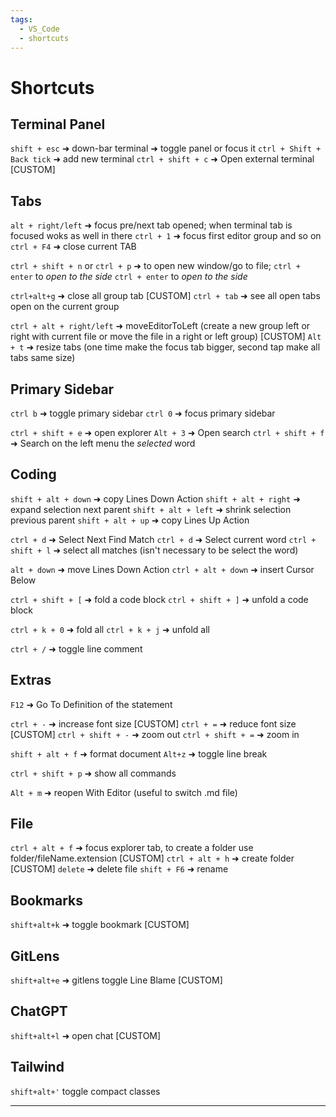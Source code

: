```yaml
---
tags:
  - VS_Code
  - shortcuts
---
```


# Shortcuts

## Terminal Panel

`shift + esc` ➜ down-bar terminal ➜ toggle panel or focus it
`ctrl + Shift + Back tick` ➜ add new terminal
`ctrl + shift + c` ➜ Open external terminal [CUSTOM]

## Tabs

`alt + right/left` ➜ focus pre/next tab opened; when terminal tab is focused woks as well in there
`ctrl + 1` ➜ focus first editor group and so on
`ctrl + F4` ➜ close current TAB

`ctrl + shift + n` or `ctrl + p` ➜ to open new window/go to file; `ctrl + enter` to _open to the side_
`ctrl + enter` to _open to the side_

`ctrl+alt+g` ➜ close all group tab [CUSTOM]
`ctrl + tab` ➜ see all open tabs open on the current group

`ctrl + alt + right/left` ➜ moveEditorToLeft (create a new group left or right with current file or move the file in a right or left group) [CUSTOM]
`Alt + t` ➜ resize tabs (one time make the focus tab bigger, second tap make all tabs same size)

## Primary Sidebar

`ctrl b` ➜ toggle primary sidebar
`ctrl 0` ➜ focus primary sidebar

`ctrl + shift + e` ➜ open explorer
`Alt + 3` ➜ Open search
`ctrl + shift + f` ➜ Search on the left menu the _selected_ word

## Coding

`shift + alt + down` ➜ copy Lines Down Action
`shift + alt + right` ➜ expand selection next parent
`shift + alt + left` ➜ shrink selection previous parent
`shift + alt + up` ➜ copy Lines Up Action

`ctrl + d` ➜ Select Next Find Match
`ctrl + d` ➜ Select current word
`ctrl + shift + l` ➜ select all matches (isn't necessary to be select the word)

`alt + down` ➜ move Lines Down Action
`ctrl + alt + down` ➜ insert Cursor Below

`ctrl + shift + [` ➜ fold a code block
`ctrl + shift + ]` ➜ unfold a code block

`ctrl + k + 0` ➜ fold all
`ctrl + k + j` ➜ unfold all

`ctrl + /` ➜ toggle line comment

## Extras

`F12` ➜ Go To Definition of the statement

`ctrl + -` ➜ increase font size [CUSTOM]
`ctrl + =` ➜ reduce font size [CUSTOM]
`ctrl + shift + -` ➜ zoom out
`ctrl + shift + =` ➜ zoom in

`shift + alt + f` ➜ format document
`Alt+z` ➜ toggle line break

`ctrl + shift + p` ➜ show all commands

`Alt + m` ➜ reopen With Editor (useful to switch .md file)

## File

`ctrl + alt + f` ➜ focus explorer tab, to create a folder use folder/fileName.extension [CUSTOM]
`ctrl + alt + h` ➜ create folder [CUSTOM]
`delete` ➜ delete file
`shift + F6` ➜ rename

## Bookmarks

`shift+alt+k` ➜ toggle bookmark [CUSTOM]

## GitLens

`shift+alt+e` ➜ gitlens toggle Line Blame [CUSTOM]

## ChatGPT

`shift+alt+l` ➜ open chat [CUSTOM]

## Tailwind

`shift+alt+'` toggle compact classes

---

